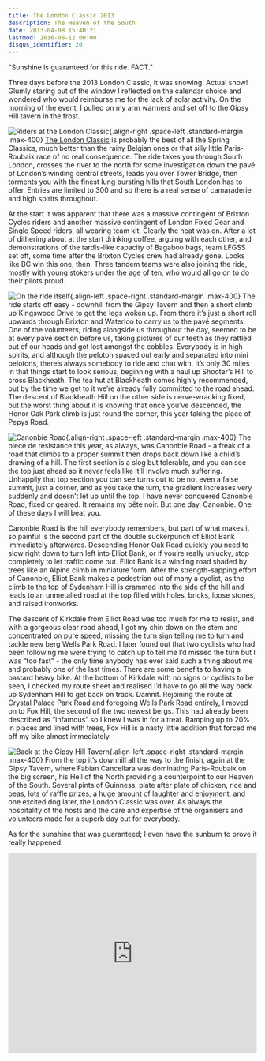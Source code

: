 ```yaml
---
title: The London Classic 2013
description: The Heaven of the South
date: 2013-04-08 15:40:21
lastmod: 2016-08-12 00:00
disqus_identifier: 20
---
```


"Sunshine is guaranteed for this ride. FACT."

Three days before the 2013 London Classic, it was snowing. Actual snow! Glumly staring out of the window I reflected on the calendar choice and wondered who would reimburse me for the lack of solar activity. On the morning of the event, I pulled on my arm warmers and set off to the Gipsy Hill tavern in the frost.

![Riders at the London Classic](http://hollsk.co.uk/hollsk/images/uploads/riders.jpg){.align-right .space-left .standard-margin .max-400} [The London Classic](http://www.thelondonclassic.org/) is probably the best of all the Spring Classics, much better than the rainy Belgian ones or that silly little Paris-Roubaix race of no real consequence. The ride takes you through South London, crosses the river to the north for some investigation down the pavé of London’s winding central streets, leads you over Tower Bridge, then torments you with the finest lung bursting hills that South London has to offer. Entries are limited to 300 and so there is a real sense of camaraderie and high spirits throughout.

At the start it was apparent that there was a massive contingent of Brixton Cycles riders and another massive contingent of London Fixed Gear and Single Speed riders, all wearing team kit. Clearly the heat was on. After a lot of dithering about at the start drinking coffee, arguing with each other, and demonstrations of the tardis-like capacity of Bagaboo bags, team LFGSS set off, some time after the Brixton Cycles crew had already gone. Looks like BC win this one, then. Three tandem teams were also joining the ride, mostly with young stokers under the age of ten, who would all go on to do their pilots proud.

![On the ride itself](http://hollsk.co.uk/hollsk/images/uploads/riding.jpg){.align-left .space-right .standard-margin .max-400} The ride starts off easy - downhill from the Gipsy Tavern and then a short climb up Kingswood Drive to get the legs woken up. From there it’s just a short roll upwards through Brixton and Waterloo to carry us to the pavé segments. One of the volunteers, riding alongside us throughout the day, seemed to be at every pavé section before us, taking pictures of our teeth as they rattled out of our heads and got lost amongst the cobbles. Everybody is in high spirits, and although the peloton spaced out early and separated into mini pelotons, there’s always somebody to ride and chat with. It’s only 30 miles in that things start to look serious, beginning with a haul up Shooter’s Hill to cross Blackheath. The tea hut at Blackheath comes highly recommended, but by the time we get to it we’re already fully committed to the road ahead. The descent of Blackheath Hill on the other side is nerve-wracking fixed, but the worst thing about it is knowing that once you’ve descended, the Honor Oak Park climb is just round the corner, this year taking the place of Pepys Road.

![Canonbie Road](http://hollsk.co.uk/hollsk/images/uploads/canonbie.jpg){.align-right .space-left .standard-margin .max-400} The piece de resistance this year, as always, was Canonbie Road - a freak of a road that climbs to a proper summit then drops back down like a child’s drawing of a hill. The first section is a slog but tolerable, and you can see the top just ahead so it never feels like it’ll involve much suffering. Unhappily that top section you can see turns out to be not even a false summit, just a corner, and as you take the turn, the gradient increases very suddenly and doesn’t let up until the top. I have never conquered Canonbie Road, fixed or geared. It remains my bête noir. But one day, Canonbie. One of these days I will beat you.

Canonbie Road is the hill everybody remembers, but part of what makes it so painful is the second part of the double suckerpunch of Elliot Bank immediately afterwards. Descending Honor Oak Road quickly you need to slow right down to turn left into Elliot Bank, or if you’re really unlucky, stop completely to let traffic come out. Elliot Bank is a winding road shaded by trees like an Alpine climb in miniature form. After the strength-sapping effort of Canonbie, Elliot Bank makes a pedestrian out of many a cyclist, as the climb to the top of Sydenham Hill is crammed into the side of the hill and leads to an unmetalled road at the top filled with holes, bricks, loose stones, and raised ironworks.

The descent of Kirkdale from Elliot Road was too much for me to resist, and with a gorgeous clear road ahead, I got my chin down on the stem and concentrated on pure speed, missing the turn sign telling me to turn and tackle new berg Wells Park Road. I later found out that two cyclists who had been following me were trying to catch up to tell me I’d missed the turn but I was “too fast” - the only time anybody has ever said such a thing about me and probably one of the last times. There are some benefits to having a bastard heavy bike. At the bottom of Kirkdale with no signs or cyclists to be seen, I checked my route sheet and realised I’d have to go all the way back up Sydenham Hill to get back on track. Damnit. Rejoining the route at Crystal Palace Park Road and foregoing Wells Park Road entirely, I moved on to Fox Hill, the second of the two newest bergs. This had already been described as “infamous” so I knew I was in for a treat. Ramping up to 20% in places and lined with trees, Fox Hill is a nasty little addition that forced me off my bike almost immediately.

![Back at the Gipsy Hill Tavern](http://hollsk.co.uk/hollsk/images/uploads/tavern.jpg){.align-left .space-right .standard-margin .max-400} From the top it’s downhill all the way to the finish, again at the Gipsy Tavern, where Fabian Cancellara was dominating Paris-Roubaix on the big screen, his Hell of the North providing a counterpoint to our Heaven of the South. Several pints of Guinness, plate after plate of chicken, rice and peas, lots of raffle prizes, a huge amount of laughter and enjoyment, and one excited dog later, the London Classic was over. As always the hospitality of the hosts and the care and expertise of the organisers and volunteers made for a superb day out for everybody.

As for the sunshine that was guaranteed; I even have the sunburn to prove it really happened.

<iframe height="405" width="100%" frameborder="0" allowtransparency="true" scrolling="no" src="http://app.strava.com/activities/47883704/embed/72ab648ae7507c3d6eb443b14b8252c44eb49702"></iframe>